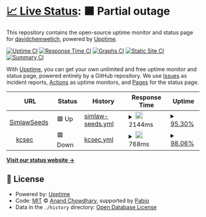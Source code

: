 # [📈 Live Status](https://dchemwetich.github.io/OrbitZone): <!--live status--> **🟧 Partial outage**

This repository contains the open-source uptime monitor and status page for [davidchemwetich](https://dchemwetich.github.io/OrbitZone), powered by [Upptime](https://github.com/upptime/upptime).

[![Uptime CI](https://github.com/dchemwetich/OrbitZone/workflows/Uptime%20CI/badge.svg)](https://github.com/dchemwetich/OrbitZone/actions?query=workflow%3A%22Uptime+CI%22)
[![Response Time CI](https://github.com/dchemwetich/OrbitZone/workflows/Response%20Time%20CI/badge.svg)](https://github.com/dchemwetich/OrbitZone/actions?query=workflow%3A%22Response+Time+CI%22)
[![Graphs CI](https://github.com/dchemwetich/OrbitZone/workflows/Graphs%20CI/badge.svg)](https://github.com/dchemwetich/OrbitZone/actions?query=workflow%3A%22Graphs+CI%22)
[![Static Site CI](https://github.com/dchemwetich/OrbitZone/workflows/Static%20Site%20CI/badge.svg)](https://github.com/dchemwetich/OrbitZone/actions?query=workflow%3A%22Static+Site+CI%22)
[![Summary CI](https://github.com/dchemwetich/OrbitZone/workflows/Summary%20CI/badge.svg)](https://github.com/dchemwetich/OrbitZone/actions?query=workflow%3A%22Summary+CI%22)

With [Upptime](https://upptime.js.org), you can get your own unlimited and free uptime monitor and status page, powered entirely by a GitHub repository. We use [Issues](https://github.com/dchemwetich/OrbitZone/issues) as incident reports, [Actions](https://github.com/dchemwetich/OrbitZone/actions) as uptime monitors, and [Pages](https://dchemwetich.github.io/OrbitZone) for the status page.

<!--start: status pages-->
<!-- This summary is generated by Upptime (https://github.com/upptime/upptime) -->
<!-- Do not edit this manually, your changes will be overwritten -->
<!-- prettier-ignore -->
| URL | Status | History | Response Time | Uptime |
| --- | ------ | ------- | ------------- | ------ |
| <img alt="" src="https://icons.duckduckgo.com/ip3/simlaw.co.ke.ico" height="13"> [SimlawSeeds](http://simlaw.co.ke) | 🟩 Up | [simlaw-seeds.yml](https://github.com/dchemwetich/OrbitZones/commits/HEAD/history/simlaw-seeds.yml) | <details><summary><img alt="Response time graph" src="./graphs/simlaw-seeds/response-time-week.png" height="20"> 2144ms</summary><br><a href="https://dchemwetich.github.io/OrbitZone/history/simlaw-seeds"><img alt="Response time 2249" src="https://img.shields.io/endpoint?url=https%3A%2F%2Fraw.githubusercontent.com%2Fdchemwetich%2FOrbitZones%2FHEAD%2Fapi%2Fsimlaw-seeds%2Fresponse-time.json"></a><br><a href="https://dchemwetich.github.io/OrbitZone/history/simlaw-seeds"><img alt="24-hour response time 1768" src="https://img.shields.io/endpoint?url=https%3A%2F%2Fraw.githubusercontent.com%2Fdchemwetich%2FOrbitZones%2FHEAD%2Fapi%2Fsimlaw-seeds%2Fresponse-time-day.json"></a><br><a href="https://dchemwetich.github.io/OrbitZone/history/simlaw-seeds"><img alt="7-day response time 2144" src="https://img.shields.io/endpoint?url=https%3A%2F%2Fraw.githubusercontent.com%2Fdchemwetich%2FOrbitZones%2FHEAD%2Fapi%2Fsimlaw-seeds%2Fresponse-time-week.json"></a><br><a href="https://dchemwetich.github.io/OrbitZone/history/simlaw-seeds"><img alt="30-day response time 2169" src="https://img.shields.io/endpoint?url=https%3A%2F%2Fraw.githubusercontent.com%2Fdchemwetich%2FOrbitZones%2FHEAD%2Fapi%2Fsimlaw-seeds%2Fresponse-time-month.json"></a><br><a href="https://dchemwetich.github.io/OrbitZone/history/simlaw-seeds"><img alt="1-year response time 2249" src="https://img.shields.io/endpoint?url=https%3A%2F%2Fraw.githubusercontent.com%2Fdchemwetich%2FOrbitZones%2FHEAD%2Fapi%2Fsimlaw-seeds%2Fresponse-time-year.json"></a></details> | <details><summary><a href="https://dchemwetich.github.io/OrbitZone/history/simlaw-seeds">95.30%</a></summary><a href="https://dchemwetich.github.io/OrbitZone/history/simlaw-seeds"><img alt="All-time uptime 84.13%" src="https://img.shields.io/endpoint?url=https%3A%2F%2Fraw.githubusercontent.com%2Fdchemwetich%2FOrbitZones%2FHEAD%2Fapi%2Fsimlaw-seeds%2Fuptime.json"></a><br><a href="https://dchemwetich.github.io/OrbitZone/history/simlaw-seeds"><img alt="24-hour uptime 100.00%" src="https://img.shields.io/endpoint?url=https%3A%2F%2Fraw.githubusercontent.com%2Fdchemwetich%2FOrbitZones%2FHEAD%2Fapi%2Fsimlaw-seeds%2Fuptime-day.json"></a><br><a href="https://dchemwetich.github.io/OrbitZone/history/simlaw-seeds"><img alt="7-day uptime 95.30%" src="https://img.shields.io/endpoint?url=https%3A%2F%2Fraw.githubusercontent.com%2Fdchemwetich%2FOrbitZones%2FHEAD%2Fapi%2Fsimlaw-seeds%2Fuptime-week.json"></a><br><a href="https://dchemwetich.github.io/OrbitZone/history/simlaw-seeds"><img alt="30-day uptime 98.88%" src="https://img.shields.io/endpoint?url=https%3A%2F%2Fraw.githubusercontent.com%2Fdchemwetich%2FOrbitZones%2FHEAD%2Fapi%2Fsimlaw-seeds%2Fuptime-month.json"></a><br><a href="https://dchemwetich.github.io/OrbitZone/history/simlaw-seeds"><img alt="1-year uptime 84.13%" src="https://img.shields.io/endpoint?url=https%3A%2F%2Fraw.githubusercontent.com%2Fdchemwetich%2FOrbitZones%2FHEAD%2Fapi%2Fsimlaw-seeds%2Fuptime-year.json"></a></details>
| <img alt="" src="https://icons.duckduckgo.com/ip3/annet.kcsec.us.ico" height="13"> [kcsec](https://annet.kcsec.us) | 🟥 Down | [kcsec.yml](https://github.com/dchemwetich/OrbitZones/commits/HEAD/history/kcsec.yml) | <details><summary><img alt="Response time graph" src="./graphs/kcsec/response-time-week.png" height="20"> 768ms</summary><br><a href="https://dchemwetich.github.io/OrbitZone/history/kcsec"><img alt="Response time 826" src="https://img.shields.io/endpoint?url=https%3A%2F%2Fraw.githubusercontent.com%2Fdchemwetich%2FOrbitZones%2FHEAD%2Fapi%2Fkcsec%2Fresponse-time.json"></a><br><a href="https://dchemwetich.github.io/OrbitZone/history/kcsec"><img alt="24-hour response time 1037" src="https://img.shields.io/endpoint?url=https%3A%2F%2Fraw.githubusercontent.com%2Fdchemwetich%2FOrbitZones%2FHEAD%2Fapi%2Fkcsec%2Fresponse-time-day.json"></a><br><a href="https://dchemwetich.github.io/OrbitZone/history/kcsec"><img alt="7-day response time 768" src="https://img.shields.io/endpoint?url=https%3A%2F%2Fraw.githubusercontent.com%2Fdchemwetich%2FOrbitZones%2FHEAD%2Fapi%2Fkcsec%2Fresponse-time-week.json"></a><br><a href="https://dchemwetich.github.io/OrbitZone/history/kcsec"><img alt="30-day response time 816" src="https://img.shields.io/endpoint?url=https%3A%2F%2Fraw.githubusercontent.com%2Fdchemwetich%2FOrbitZones%2FHEAD%2Fapi%2Fkcsec%2Fresponse-time-month.json"></a><br><a href="https://dchemwetich.github.io/OrbitZone/history/kcsec"><img alt="1-year response time 826" src="https://img.shields.io/endpoint?url=https%3A%2F%2Fraw.githubusercontent.com%2Fdchemwetich%2FOrbitZones%2FHEAD%2Fapi%2Fkcsec%2Fresponse-time-year.json"></a></details> | <details><summary><a href="https://dchemwetich.github.io/OrbitZone/history/kcsec">98.06%</a></summary><a href="https://dchemwetich.github.io/OrbitZone/history/kcsec"><img alt="All-time uptime 98.85%" src="https://img.shields.io/endpoint?url=https%3A%2F%2Fraw.githubusercontent.com%2Fdchemwetich%2FOrbitZones%2FHEAD%2Fapi%2Fkcsec%2Fuptime.json"></a><br><a href="https://dchemwetich.github.io/OrbitZone/history/kcsec"><img alt="24-hour uptime 98.83%" src="https://img.shields.io/endpoint?url=https%3A%2F%2Fraw.githubusercontent.com%2Fdchemwetich%2FOrbitZones%2FHEAD%2Fapi%2Fkcsec%2Fuptime-day.json"></a><br><a href="https://dchemwetich.github.io/OrbitZone/history/kcsec"><img alt="7-day uptime 98.06%" src="https://img.shields.io/endpoint?url=https%3A%2F%2Fraw.githubusercontent.com%2Fdchemwetich%2FOrbitZones%2FHEAD%2Fapi%2Fkcsec%2Fuptime-week.json"></a><br><a href="https://dchemwetich.github.io/OrbitZone/history/kcsec"><img alt="30-day uptime 98.57%" src="https://img.shields.io/endpoint?url=https%3A%2F%2Fraw.githubusercontent.com%2Fdchemwetich%2FOrbitZones%2FHEAD%2Fapi%2Fkcsec%2Fuptime-month.json"></a><br><a href="https://dchemwetich.github.io/OrbitZone/history/kcsec"><img alt="1-year uptime 98.85%" src="https://img.shields.io/endpoint?url=https%3A%2F%2Fraw.githubusercontent.com%2Fdchemwetich%2FOrbitZones%2FHEAD%2Fapi%2Fkcsec%2Fuptime-year.json"></a></details>

<!--end: status pages-->

[**Visit our status website →**](https://dchemwetich.github.io/OrbitZone)

## 📄 License

- Powered by: [Upptime](https://github.com/upptime/upptime)
- Code: [MIT](./LICENSE) © [Anand Chowdhary](https://anandchowdhary.com), supported by [Pabio](https://pabio.com)
- Data in the `./history` directory: [Open Database License](https://opendatacommons.org/licenses/odbl/1-0/)

